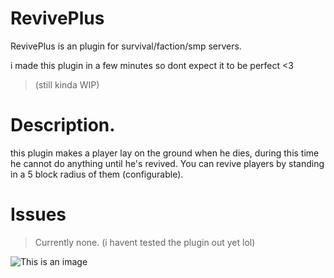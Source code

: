 # RevivePlus
RevivePlus is an plugin for survival/faction/smp servers. 

i made this plugin in a few minutes so dont expect it to be perfect <3
> (still kinda WIP)

# Description.
this plugin makes a player lay on the ground when he dies, during this time he cannot do anything until he's revived.
You can revive players by standing in a 5 block radius of them (configurable).

# Issues
> Currently none. (i havent tested the plugin out yet lol)

![This is an image](https://github.com/zPearlss/RevivePlus/icon.svg)
